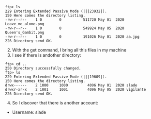 ```
ftp> ls
229 Entering Extended Passive Mode (|||23932|).
150 Here comes the directory listing.
-rw-r--r--    1 0        0          511720 May 01  2020 Leave_me_alone.png
-rw-r--r--    1 0        0          549924 May 05  2020 Queen's_Gambit.png
-rw-r--r--    1 0        0          191026 May 01  2020 aa.jpg
226 Directory send OK.
```
2) With the get command, I bring all this files in my machine
3) I see if there is andother directory:
```
ftp> cd ..
250 Directory successfully changed.
ftp> ls
229 Entering Extended Passive Mode (|||19609|).
150 Here comes the directory listing.
drwx------    2 1000     1000         4096 May 01  2020 slade
drwxr-xr-x    2 1001     1001         4096 May 05  2020 vigilante
226 Directory send OK.
```

4) So I discover that there is another account: 
- Username: slade
